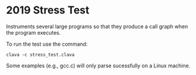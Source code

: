 # 2019 Stress Test

Instruments several large programs so that they produce a call graph when the program executes.

To run the test use the command:

```
clava -c stress_test.clava
```

Some examples (e.g., gcc.c) will only parse sucessfully on a Linux machine.
